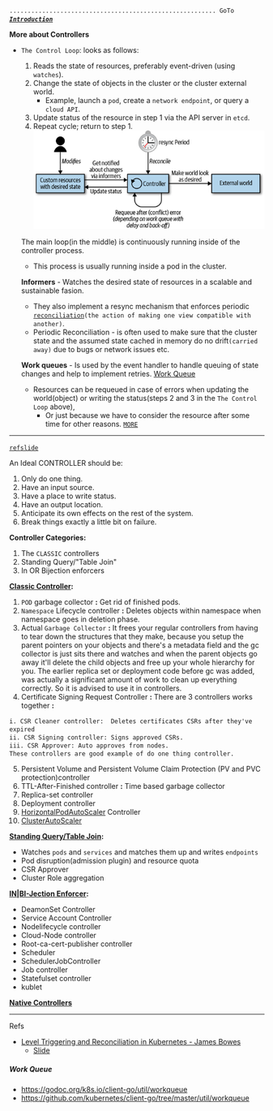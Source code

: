 `......................................................... GoTo` [***`Introduction`***](README.md)


**More about Controllers**

- `The Control Loop`: looks as follows:
  1) Reads the state of resources, preferably event-driven (using `watches`).  
  2) Change the state of objects in the cluster or the cluster external world.
      - Example, launch a `pod`, create a `network endpoint`, or query a `cloud API`.
  3) Update status of the resource in step 1 via the API server in `etcd`.
  4) Repeat cycle; return to step 1. 
  ![Figure 1-2. kubernetes control loop](static_files/fig_1-2.kubernetes_control_loop.png)
  
  The main loop(in the middle) is continuously running inside of the controller process.
  - This process is usually running inside a pod in the cluster.
  
  **Informers** - Watches the desired state of resources in a scalable and sustainable fasion.
    - They also implement a resync mechanism that enforces periodic [`reconciliation`](https://speakerdeck.com/thockin/kubernetes-what-is-reconciliation)`(the action of making one view compatible with another)`.
    - Periodic Reconciliation - is often used to make sure that the cluster state and the assumed state cached in memory do no drift`(carried away)` due to bugs or network issues etc.
    
  **Work queues** - Is used by the event handler to handle queuing of state changes and help to implement retries. [Work Queue](#work-queue)
    - Resources can be requeued in case of errors when updating the world(object)  or writing the status(steps 2 and 3 in the `The Control Loop` above), 
      - Or just because  we have to consider the resource after some time for other reasons.
      [`MORE`](static_files/The_Mechanics_of_Kubernetes_-_Dominik_Tornow_-_Medium.pdf)
  
_______________________________________________________________________________________________________________
[`ref`](https://www.youtube.com/watch?v=zCXiXKMqnuE)[`slide`](https://static.sched.com/hosted_files/kccnceu19/c0/control%20plane%20in%20pictures%20final.pdf)

An Ideal CONTROLLER should be:
1. Only do one thing.
2. Have an input source.
3. Have a place to write status.
4. Have an output location.
5. Anticipate its own effects on the rest of the system.
6. Break things exactly a little bit on failure.

**Controller Categories:**
1. The `CLASSIC` controllers
2. Standing Query/"Table Join"
3. In OR Bijection enforcers

<u>**Classic Controller</u>:**
  1. `POD` garbage collector **:** Get rid of finished pods.
  2. `Namespace` Lifecycle controller **:** Deletes objects within namespace when namespace goes in deletion phase.
  3. Actual `Garbage Collector` **:** It frees your regular controllers from having to tear down the structures that they make, 
  because you setup the parent pointers on your objects and there's a metadata field and the gc collector is just sits there and 
  watches and when the parent objects go away it'll delete the child objects and free up your whole hierarchy for you.
  The earlier replica set or deployment code before gc was added, was actually a 
  significant amount of work to clean up everything correctly. So it is advised to use it in controllers.
  4. Certificate Signing Request Controller **:** There are 3 controllers works together **:**
  
    i. CSR Cleaner controller:  Deletes certificates CSRs after they've expired
    ii. CSR Signing controller: Signs approved CSRs.
    iii. CSR Approver: Auto approves from nodes.
    These controllers are good example of do one thing controller.
  5. Persistent Volume and Persistent Volume Claim Protection (PV and PVC protection)controller
  6. TTL-After-Finished controller **:** Time based garbage collector
  7. Replica-set controller
  8. Deployment controller
  9. [HorizontalPodAutoScaler](https://kubernetes.io/docs/tasks/run-application/horizontal-pod-autoscale/) Controller
  10. [ClusterAutoScaler](https://github.com/kubernetes/autoscaler/tree/master/cluster-autoscaler)
  
<u>**Standing Query/Table Join</u>:**
  - Watches `pods` and `services` and matches them up and writes `endpoints`
  - Pod disruption(admission plugin) and resource quota
  - CSR Approver
  - Cluster Role aggregation
  
<u>**IN|BI-Jection Enforcer</u>:**
  - DeamonSet Controller
  - Service Account Controller
  - Nodelifecycle controller
  - Cloud-Node controller
  - Root-ca-cert-publisher controller
  - Scheduler
  - SchedulerJobController
  - Job controller
  - Statefulset controller
  - kublet
  
  
**[Native Controllers](https://github.com/kubernetes/kubernetes/tree/master/pkg/controller)**
_______________________________________________________________________________________________________________
Refs
- [Level Triggering and Reconciliation in Kubernetes - James Bowes](https://www.youtube.com/watch?v=tCht7FvIDdY)
  - [Slide](https://docs.google.com/presentation/d/1o9FMsn7KKLBv05w3Z6qbjFSmsq_M-62X3u52KWz0xEA/edit#slide=id.g3a88bbd291_0_39)
  
##### Work Queue

  - https://godoc.org/k8s.io/client-go/util/workqueue
  - https://github.com/kubernetes/client-go/tree/master/util/workqueue